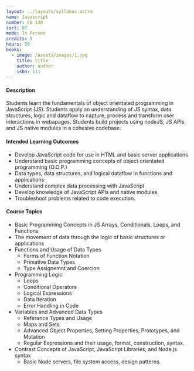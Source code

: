 ```yaml
---
layout: ../layouts/syllabus.astro
name: Javascript
number: CS 140
sort: 07
mode: In Person
credits: 5
hours: 50
books:
  - image: /assets/images/1.jpg
    title: title
    author: author
    isbn: 111
---
```


#### Description

Students learn the fundamentals of object orientated programming in JavaScript (JS). Students apply an understanding of JS syntax, data structures, logic and dataflow to capture, process and transform user interactions in webapages. Students build projects using nodeJS, JS APIs and JS native modules in a cohesive codebase.
#### Intended Learning Outcomes

- Develop JavaScript code for use in HTML and basic server applications
- Understand basic programming concepts of object orientated programming (O.O.P.)
- Data types, data structures, and logical dataflow in functions and applications
- Understand complex data processing with JavaScript
- Develop knowledge of JavaScript APIs and native modules
- Troubleshoot problems related to code execution.

#### Course Topics

- Basic Programming Concepts in JS
 Arrays, Conditionals, Loops, and Functions
- The movement of data through the logic of basic structures or applications
- Functions and Usage of Data Types
  - Forms of Function Notation
  - Primative Data Types
  - Type Assignemnt and Coercion
- Programming Logic:
  - Loops
  - Conditional Operators
  - Logical Expressions
  - Data Iteration
  - Error Handling in Code
- Variables and Advanced Data Types
  - Referance Types and Usage
  - Maps and Sets
  - Advanced Object Properties, Setting Properties, Prototypes, and Mutation
  - Regular Expressions and their usage, format, construction, syntax.
- Contrast Concepts of JavaScript, JavaScript Libraries, and Node.js syntax
  - Basic Node servers, file system access, design patterns.
